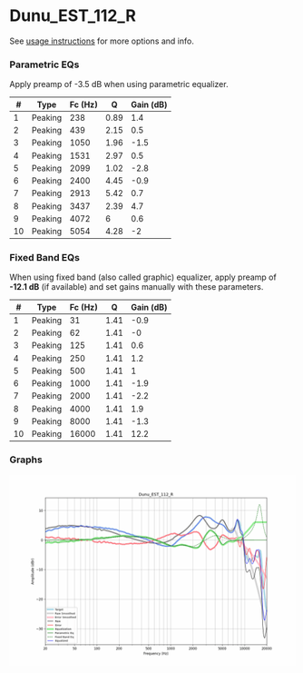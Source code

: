 # Dunu_EST_112_R
See [usage instructions](https://github.com/jaakkopasanen/AutoEq#usage) for more options and info.

### Parametric EQs
Apply preamp of -3.5 dB when using parametric equalizer.

|   # | Type    |   Fc (Hz) |    Q |   Gain (dB) |
|-----|---------|-----------|------|-------------|
|   1 | Peaking |       238 | 0.89 |         1.4 |
|   2 | Peaking |       439 | 2.15 |         0.5 |
|   3 | Peaking |      1050 | 1.96 |        -1.5 |
|   4 | Peaking |      1531 | 2.97 |         0.5 |
|   5 | Peaking |      2099 | 1.02 |        -2.8 |
|   6 | Peaking |      2400 | 4.45 |        -0.9 |
|   7 | Peaking |      2913 | 5.42 |         0.7 |
|   8 | Peaking |      3437 | 2.39 |         4.7 |
|   9 | Peaking |      4072 | 6    |         0.6 |
|  10 | Peaking |      5054 | 4.28 |        -2   |

### Fixed Band EQs
When using fixed band (also called graphic) equalizer, apply preamp of **-12.1 dB** (if available) and set gains manually with these parameters.

|   # | Type    |   Fc (Hz) |    Q |   Gain (dB) |
|-----|---------|-----------|------|-------------|
|   1 | Peaking |        31 | 1.41 |        -0.9 |
|   2 | Peaking |        62 | 1.41 |        -0   |
|   3 | Peaking |       125 | 1.41 |         0.6 |
|   4 | Peaking |       250 | 1.41 |         1.2 |
|   5 | Peaking |       500 | 1.41 |         1   |
|   6 | Peaking |      1000 | 1.41 |        -1.9 |
|   7 | Peaking |      2000 | 1.41 |        -2.2 |
|   8 | Peaking |      4000 | 1.41 |         1.9 |
|   9 | Peaking |      8000 | 1.41 |        -1.3 |
|  10 | Peaking |     16000 | 1.41 |        12.2 |

### Graphs
![](./Dunu_EST_112_R.png)
